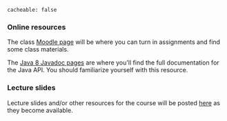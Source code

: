```
cacheable: false
```

### Online resources

The class [Moodle page](https://moodle.pugetsound.edu/moodle/course/view.php?id=10218) will be where you can turn in assignments and find some class materials.

The [Java 8 Javadoc pages](https://docs.oracle.com/javase/8/docs/api/) are where you'll find the full documentation for the Java API. You should familiarize yourself with this resource.


### Lecture slides

Lecture slides and/or other resources for the course will be posted  [here](http://mathcs.pugetsound.edu/~tmullen/slides/su16ics/) as they become available.
